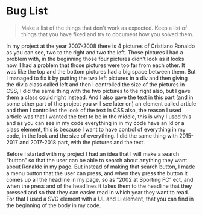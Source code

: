 # Bug List

> Make a list of the things that don't work as expected. Keep a list of things that you have fixed and try to document how you solved them.


In my project at the year 2007-2008 there is 4 pictures of Cristiano Ronaldo as you can see, two to the right and two the left. Those pictures I had a problem with, in the beginning those four pictures didn’t look as it looks now. I had a problem that those pictures were too far from each other. It was like the top and the bottom pictures had a big space between them. But I managed to fix it by putting the two left pictures in a div and then giving the div a class called left and then I controlled the size of the pictures in CSS, I did the same thing with the two pictures to the right also, but I gave them a class could right instead. And I also gave the text in this part (and in some other part of the project you will see later on) an element called article and then I controlled the look of the text in CSS also, the reason I used article was that I wanted the text to be in the middle, this is why I used this and as you can see in my code everything in in my code have an Id or a class element, this is because I want to have control of everything in my code, in the look and the size of everything. I did the same thing with 2015-2017 and 2017-2018 part, with the pictures and the text. 

Before I started with my project I had an idea that I will make a search “button” so that the user can be able to search about anything they want about Ronaldo in my page. But instead of making that search button, I made a menu button that the user can press, and when they press the button it comes up all the headline in my page, so as “2002 at Sporting FC” ect, and when the press and of the headlines it takes them to the headline that they pressed and so that they can easier read in which year they want to read. For that I used a SVG element with a UL and Li element, that you can find in the beginning of the body in my code. 

